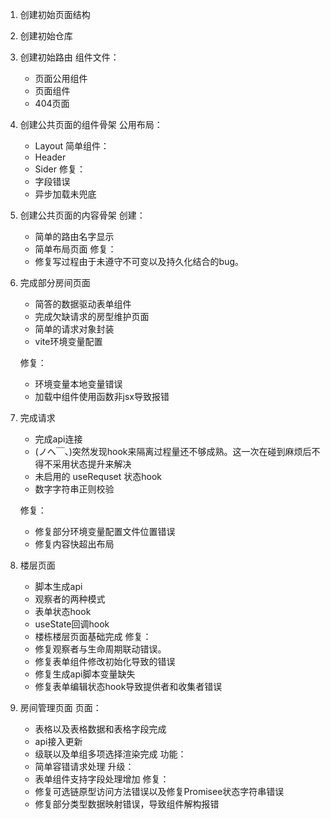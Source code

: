 1. 创建初始页面结构

2. 创建初始仓库

3. 创建初始路由
    组件文件：
    - 页面公用组件
    - 页面组件
    - 404页面
4. 创建公共页面的组件骨架
    公用布局：
    - Layout
    简单组件：
    - Header
    - Sider
    修复：
    - 字段错误
    - 异步加载未兜底
5. 创建公共页面的内容骨架
    创建：
    - 简单的路由名字显示
    - 简单布局页面
    修复：
    - 修复写过程由于未遵守不可变以及持久化结合的bug。

6. 完成部分房间页面
    - 简答的数据驱动表单组件
    - 完成欠缺请求的房型维护页面
    - 简单的请求对象封装
    - vite环境变量配置

    修复：
    - 环境变量本地变量错误
    - 加载中组件使用函数非jsx导致报错
    
7. 完成请求
    - 完成api连接
    - (ノへ￣、)突然发现hook来隔离过程量还不够成熟。这一次在碰到麻烦后不得不采用状态提升来解决
    - 未启用的 useRequset 状态hook
    - 数字字符串正则校验
    
    修复：
    - 修复部分环境变量配置文件位置错误
    - 修复内容快超出布局

8. 楼层页面
    - 脚本生成api
    - 观察者的两种模式
    - 表单状态hook
    - useState回调hook
    - 楼栋楼层页面基础完成
    修复：
    - 修复观察者与生命周期联动错误。
    - 修复表单组件修改初始化导致的错误
    - 修复生成api脚本变量缺失
    - 修复表单编辑状态hook导致提供者和收集者错误

9. 房间管理页面
    页面：
    - 表格以及表格数据和表格字段完成
    - api接入更新
    - 级联以及单组多项选择渲染完成
    功能：
    - 简单容错请求处理
    升级：
    - 表单组件支持字段处理增加
    修复：
    - 修复可选链原型访问方法错误以及修复Promisee状态字符串错误
    - 修复部分类型数据映射错误，导致组件解构报错
